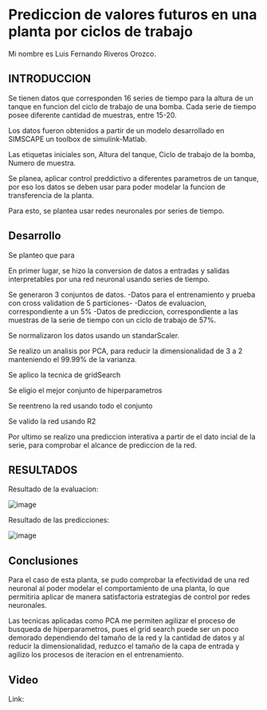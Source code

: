 # Prediccion de valores futuros en una planta por ciclos de trabajo
Mi nombre es Luis Fernando Riveros Orozco.
## INTRODUCCION
Se tienen datos que corresponden 16 series de tiempo para la altura de un tanque en funcion del ciclo de trabajo de una bomba. Cada serie de tiempo posee diferente cantidad de muestras, entre 15-20.

Los datos fueron obtenidos a partir de un modelo desarrollado en SIMSCAPE un toolbox de simulink-Matlab.

Las etiquetas iniciales son, Altura del tanque, Ciclo de trabajo de la bomba, Numero de muestra.

Se planea, aplicar control preddictivo a diferentes parametros de un tanque, por eso los datos se deben usar para poder modelar la funcion de transferencia de la planta.

Para esto, se plantea usar redes neuronales por series de tiempo.

## Desarrollo
Se planteo que para 


En primer lugar, se hizo la conversion de datos a entradas y salidas interpretables por una red neuronal usando series de tiempo. 

Se generaron 3 conjuntos de datos.
-Datos para el entrenamiento y prueba con cross validation de 5 particiones-
-Datos de evaluacion, correspondiente a un 5%
-Datos de prediccion, correspondiente a las muestras de la serie de tiempo con un ciclo de trabajo de 57%.

Se normalizaron los datos usando un standarScaler.

Se realizo un analisis por PCA, para reducir la dimensionalidad de 3 a 2 manteniendo el 99.99% de la varianza.

Se aplico la tecnica de gridSearch

Se eligio el mejor conjunto de hiperparametros

Se reentreno la red usando todo el conjunto

Se valido la red usando R2

Por ultimo se realizo una prediccion interativa a partir de el dato incial de la serie, para comprobar el alcance de prediccion de la red.

## RESULTADOS

Resultado de la evaluacion:

![image](https://user-images.githubusercontent.com/71291574/171814809-2644a378-8498-4faa-b851-0cd47d7f6b96.png)

Resultado de las predicciones: 

![image](https://user-images.githubusercontent.com/71291574/171815144-60603de3-d9ad-4c0a-bca5-99ac2fc421ea.png)


## Conclusiones

Para el caso de esta planta, se pudo comprobar la efectividad de una red neuronal al poder modelar el comportamiento de una planta, lo que permitiria aplicar de manera satisfactoria estrategias de control por redes neuronales.

Las tecnicas aplicadas como PCA me permiten agilizar el proceso de busqueda de hiperparametros, pues el grid search puede ser un poco demorado dependiendo del tamaño de la red y la cantidad de datos y al reducir la dimensionalidad, reduzco el tamaño de la capa de entrada y agilizo los procesos de iteracion en el entrenamiento.

## Video

Link:

